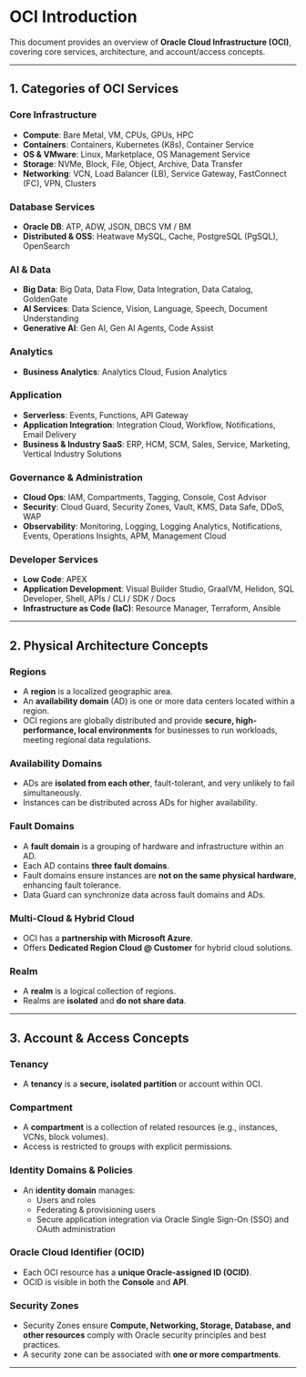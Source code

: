 # OCI Introduction

This document provides an overview of **Oracle Cloud Infrastructure (OCI)**, covering core services, architecture, and account/access concepts.

---

## 1. Categories of OCI Services

### Core Infrastructure
- **Compute**: Bare Metal, VM, CPUs, GPUs, HPC
- **Containers**: Containers, Kubernetes (K8s), Container Service
- **OS & VMware**: Linux, Marketplace, OS Management Service
- **Storage**: NVMe, Block, File, Object, Archive, Data Transfer
- **Networking**: VCN, Load Balancer (LB), Service Gateway, FastConnect (FC), VPN, Clusters

### Database Services
- **Oracle DB**: ATP, ADW, JSON, DBCS VM / BM
- **Distributed & OSS**: Heatwave MySQL, Cache, PostgreSQL (PgSQL), OpenSearch

### AI & Data
- **Big Data**: Big Data, Data Flow, Data Integration, Data Catalog, GoldenGate
- **AI Services**: Data Science, Vision, Language, Speech, Document Understanding
- **Generative AI**: Gen AI, Gen AI Agents, Code Assist

### Analytics
- **Business Analytics**: Analytics Cloud, Fusion Analytics

### Application
- **Serverless**: Events, Functions, API Gateway
- **Application Integration**: Integration Cloud, Workflow, Notifications, Email Delivery
- **Business & Industry SaaS**: ERP, HCM, SCM, Sales, Service, Marketing, Vertical Industry Solutions

### Governance & Administration
- **Cloud Ops**: IAM, Compartments, Tagging, Console, Cost Advisor
- **Security**: Cloud Guard, Security Zones, Vault, KMS, Data Safe, DDoS, WAP
- **Observability**: Monitoring, Logging, Logging Analytics, Notifications, Events, Operations Insights, APM, Management Cloud

### Developer Services
- **Low Code**: APEX
- **Application Development**: Visual Builder Studio, GraalVM, Helidon, SQL Developer, Shell, APIs / CLI / SDK / Docs
- **Infrastructure as Code (IaC)**: Resource Manager, Terraform, Ansible

---

## 2. Physical Architecture Concepts

### Regions
- A **region** is a localized geographic area.
- An **availability domain** (AD) is one or more data centers located within a region.
- OCI regions are globally distributed and provide **secure, high-performance, local environments** for businesses to run workloads, meeting regional data regulations.

### Availability Domains
- ADs are **isolated from each other**, fault-tolerant, and very unlikely to fail simultaneously.
- Instances can be distributed across ADs for higher availability.

### Fault Domains
- A **fault domain** is a grouping of hardware and infrastructure within an AD.
- Each AD contains **three fault domains**.
- Fault domains ensure instances are **not on the same physical hardware**, enhancing fault tolerance.
- Data Guard can synchronize data across fault domains and ADs.

### Multi-Cloud & Hybrid Cloud
- OCI has a **partnership with Microsoft Azure**.
- Offers **Dedicated Region Cloud @ Customer** for hybrid cloud solutions.

### Realm
- A **realm** is a logical collection of regions.
- Realms are **isolated** and **do not share data**.

---

## 3. Account & Access Concepts

### Tenancy
- A **tenancy** is a **secure, isolated partition** or account within OCI.

### Compartment
- A **compartment** is a collection of related resources (e.g., instances, VCNs, block volumes).
- Access is restricted to groups with explicit permissions.

### Identity Domains & Policies
- An **identity domain** manages:
  - Users and roles
  - Federating & provisioning users
  - Secure application integration via Oracle Single Sign-On (SSO) and OAuth administration

### Oracle Cloud Identifier (OCID)
- Each OCI resource has a **unique Oracle-assigned ID (OCID)**.
- OCID is visible in both the **Console** and **API**.

### Security Zones
- Security Zones ensure **Compute, Networking, Storage, Database, and other resources** comply with Oracle security principles and best practices.
- A security zone can be associated with **one or more compartments**.

---

